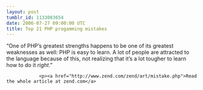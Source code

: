 ```yaml
---
layout: post
tumblr_id: 1133083654
date: 2006-07-27 09:00:00 UTC
title: Top 21 PHP progamming mistakes
---
```


&#8220;One of <span class="caps">PHP</span>&#8217;s greatest strengths happens to be one of its greatest weaknesses as well: <span class="caps">PHP</span> is easy to learn. A lot of people are attracted to the language because of this, not realizing that it&#8217;s a lot tougher to learn how to do it <em>right</em>.&#8221;</p>


				<p><a href="http://www.zend.com/zend/art/mistake.php">Read the whole article at zend.com</a>
